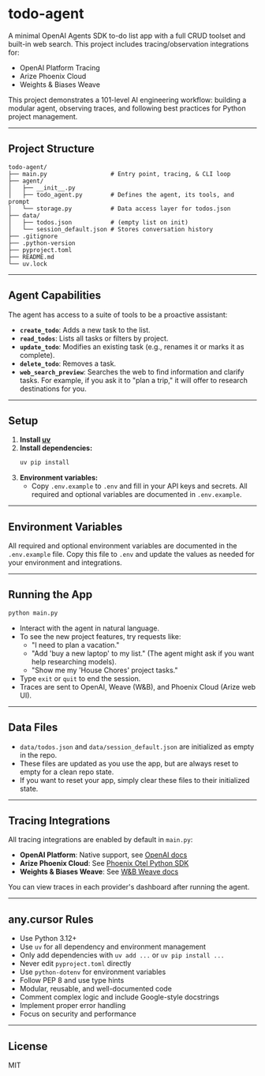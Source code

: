 # todo-agent

A minimal OpenAI Agents SDK to-do list app with a full CRUD toolset and built-in web search. This project includes tracing/observation integrations for:
- OpenAI Platform Tracing
- Arize Phoenix Cloud
- Weights & Biases Weave

This project demonstrates a 101-level AI engineering workflow: building a modular agent, observing traces, and following best practices for Python project management.

---

## Project Structure

```
todo-agent/
├── main.py                  # Entry point, tracing, & CLI loop
├── agent/
│   ├── __init__.py
│   ├── todo_agent.py        # Defines the agent, its tools, and prompt
│   └── storage.py           # Data access layer for todos.json
├── data/
│   ├── todos.json           # (empty list on init)
│   └── session_default.json # Stores conversation history
├── .gitignore
├── .python-version
├── pyproject.toml
├── README.md
└── uv.lock
```

---

## Agent Capabilities

The agent has access to a suite of tools to be a proactive assistant:

- **`create_todo`**: Adds a new task to the list.
- **`read_todos`**: Lists all tasks or filters by project.
- **`update_todo`**: Modifies an existing task (e.g., renames it or marks it as complete).
- **`delete_todo`**: Removes a task.
- **`web_search_preview`**: Searches the web to find information and clarify tasks. For example, if you ask it to "plan a trip," it will offer to research destinations for you.

---

## Setup

1. **Install [uv](https://github.com/astral-sh/uv)**
2. **Install dependencies:**
   ```sh
   uv pip install
   ```
3. **Environment variables:**
   - Copy `.env.example` to `.env` and fill in your API keys and secrets. All required and optional variables are documented in `.env.example`.

---

## Environment Variables

All required and optional environment variables are documented in the `.env.example` file. Copy this file to `.env` and update the values as needed for your environment and integrations.

---

## Running the App

```sh
python main.py
```

- Interact with the agent in natural language.
- To see the new project features, try requests like:
  - "I need to plan a vacation."
  - "Add 'buy a new laptop' to my list." (The agent might ask if you want help researching models).
  - "Show me my 'House Chores' project tasks."
- Type `exit` or `quit` to end the session.
- Traces are sent to OpenAI, Weave (W&B), and Phoenix Cloud (Arize web UI).

---

## Data Files

- `data/todos.json` and `data/session_default.json` are initialized as empty in the repo.
- These files are updated as you use the app, but are always reset to empty for a clean repo state.
- If you want to reset your app, simply clear these files to their initialized state.

---

## Tracing Integrations

All tracing integrations are enabled by default in `main.py`:
- **OpenAI Platform**: Native support, see [OpenAI docs](https://platform.openai.com/docs/observability/overview)
- **Arize Phoenix Cloud**: See [Phoenix Otel Python SDK](https://arize.com/docs/phoenix/sdk-api-reference/python-pacakges/arize-phoenix-otel)
- **Weights & Biases Weave**: See [W&B Weave docs](https://docs.wandb.ai/guides/weave)

You can view traces in each provider's dashboard after running the agent.

---

## any.cursor Rules

- Use Python 3.12+
- Use `uv` for all dependency and environment management
- Only add dependencies with `uv add ...` or `uv pip install ...`
- Never edit `pyproject.toml` directly
- Use `python-dotenv` for environment variables
- Follow PEP 8 and use type hints
- Modular, reusable, and well-documented code
- Comment complex logic and include Google-style docstrings
- Implement proper error handling
- Focus on security and performance

---

## License

MIT

